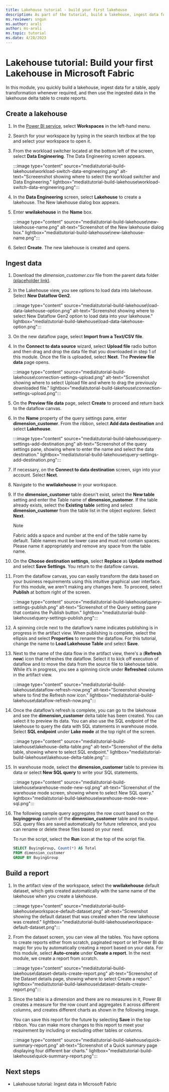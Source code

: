 ```yaml
---
title: Lakehouse tutorial - build your first lakehouse
description: As part of the tutorial, build a lakehouse, ingest data for a table, transform data as needed, and use the data to create reports.
ms.reviewer: sngun
ms.author: arali
author: ms-arali
ms.topic: tutorial
ms.date: 4/28/2023
---
```


# Lakehouse tutorial: Build your first Lakehouse in Microsoft Fabric

In this module, you quickly build a lakehouse, ingest data for a table, apply transformation whenever required, and then use the ingested data in the lakehouse delta table to create reports.

## Create a lakehouse

1. In the [Power BI service](https://powerbi.com/), select **Workspaces** in the left-hand menu.

1. Search for your workspace by typing in the search textbox at the top and select your workspace to open it.

1. From the workload switcher located at the bottom left of the screen, select **Data Engineering**. The Data Engineering screen appears.

   :::image type="content" source="media\tutorial-build-lakehouse\workload-switch-data-engineering.png" alt-text="Screeenshot showing where to select the workload switcher and Data Engineering." lightbox="media\tutorial-build-lakehouse\workload-switch-data-engineering.png":::

1. In the **Data Engineering** screen, select **Lakehouse** to create a lakehouse. The New lakehouse dialog box appears.

1. Enter **wwilakehouse** in the **Name** box.

   :::image type="content" source="media\tutorial-build-lakehouse\new-lakehouse-name.png" alt-text="Screenshot of the New lakehouse dialog box." lightbox="media\tutorial-build-lakehouse\new-lakehouse-name.png":::

1. Select **Create**. The new lakehouse is created and opens.

## Ingest data

1. Download the *dimension_customer.csv* file from the parent data folder [(placeholder link)](../placeholder.md).

1. In the Lakehouse view, you see options to load data into lakehouse. Select **New Dataflow Gen2**.

   :::image type="content" source="media\tutorial-build-lakehouse\load-data-lakehouse-option.png" alt-text="Screenshot showing where to select New Dataflow Gen2 option to load data into your lakehouse." lightbox="media\tutorial-build-lakehouse\load-data-lakehouse-option.png":::

1. On the new dataflow page, select **Import from a Text/CSV file**.

1. In the **Connect to data source** wizard, select **Upload file** radio button and then drag and drop the data file that you downloaded in step 1 of this module. Once the file is uploaded, select **Next**. The **Preview file data** page opens.

   :::image type="content" source="media\tutorial-build-lakehouse\connection-settings-upload.png" alt-text="Screenshot showing where to select Upload file and where to drag the previously downloaded file." lightbox="media\tutorial-build-lakehouse\connection-settings-upload.png":::

1. On the **Preview file data** page, select **Create** to proceed and return back to the dataflow canvas.

1. In the **Name** property of the query settings pane, enter **dimension_customer**. From the ribbon, select **Add data destination** and select **Lakehouse**.

   :::image type="content" source="media\tutorial-build-lakehouse\query-settings-add-destination.png" alt-text="Screenshot of the query settings pane, showing where to enter the name and select the data destination." lightbox="media\tutorial-build-lakehouse\query-settings-add-destination.png":::

1. If necessary, on the **Connect to data destination** screen, sign into your account. Select **Next**.

1. Navigate to the **wwilakehouse** in your workspace.

1. If the **dimension_customer** table doesn't exist, select the **New table** setting and enter the Table name of **dimension_customer**. If the table already exists, select the **Existing table** setting and select **dimension_customer** from the table list in the object explorer. Select **Next**.

   > [!NOTE]
   > Fabric adds a space and number at the end of the table name by default. Table names must be lower case and must not contain spaces. Please name it appropriately and remove any space from the table name.

1. On the **Choose destination settings**, select **Replace** as **Update method** and select **Save Settings**. You return to the dataflow canvas.

1. From the dataflow canvas, you can easily transform the data based on your business requirements using this intuitive graphical user interface. For this module, we aren't making any changes here. To proceed, select **Publish** at bottom right of the screen.

   :::image type="content" source="media\tutorial-build-lakehouse\query-settings-publish.png" alt-text="Screenshot of the Query setting pane that contains the Publish button." lightbox="media\tutorial-build-lakehouse\query-settings-publish.png":::

1. A spinning circle next to the dataflow’s name indicates publishing is in progress in the artifact view. When publishing is complete, select the ellipsis and select **Properties** to rename the dataflow. For this tutorial, change the name to **Load Lakehouse Table** and select **Save**.

1. Next to the name of the data flow in the artifact view, there's a (**Refresh now**) icon that refreshes the dataflow. Select it to kick off execution of dataflow and to move the data from the source file to lakehouse table. While it’s in progress, you see a spinning circle under **Refreshed** column in the artifact view.

   :::image type="content" source="media\tutorial-build-lakehouse\dataflow-refresh-now.png" alt-text="Screenshot showing where to find the Refresh now icon." lightbox="media\tutorial-build-lakehouse\dataflow-refresh-now.png":::

1. Once the dataflow’s refresh is complete, you can go to the lakehouse and see the **dimension_customer** delta table has been created. You can select it to preview its data. You can also use the SQL endpoint of the lakehouse to query the data with SQL statements in warehouse mode. Select **SQL endpoint** under **Lake mode** at the top right of the screen.

   :::image type="content" source="media\tutorial-build-lakehouse\lakehouse-delta-table.png" alt-text="Screenshot of the delta table, showing where to select SQL endpoint." lightbox="media\tutorial-build-lakehouse\lakehouse-delta-table.png":::

1. In warehouse mode, select the **dimension_customer** table to preview its data or select **New SQL query** to write your SQL statements.

   :::image type="content" source="media\tutorial-build-lakehouse\warehouse-mode-new-sql.png" alt-text="Screenshot of the warehouse mode screen, showing where to select New SQL query." lightbox="media\tutorial-build-lakehouse\warehouse-mode-new-sql.png":::

1. The following sample query aggregates the row count based on the **buyinggroup** column of the **dimension_customer** table and its output. SQL query files are saved automatically for future reference, and you can rename or delete these files based on your need.

   To run the script, select the **Run** icon at the top of the script file.

   ```sql
   SELECT BuyingGroup, Count(*) AS Total
   FROM dimension_customer
   GROUP BY BuyingGroup
   ```

## Build a report

1. In the artifact view of the workspace, select the **wwilakehouse** default dataset, which gets created automatically with the same name of the lakehouse when you create a lakehouse.

   :::image type="content" source="media\tutorial-build-lakehouse\workspace-default-dataset.png" alt-text="Screenshot showing the default dataset that was created when the new lakehouse was created." lightbox="media\tutorial-build-lakehouse\workspace-default-dataset.png":::

1. From the dataset screen, you can view all the tables. You have options to create reports either from scratch, paginated report or let Power BI do magic for you by automatically creating a report based on your data. For this module, select **Auto-create** under **Create a report**. In the next module, we create a report from scratch.

   :::image type="content" source="media\tutorial-build-lakehouse\dataset-details-create-report.png" alt-text="Screenshot of the Dataset details page, showing where to select Create a report." lightbox="media\tutorial-build-lakehouse\dataset-details-create-report.png":::

1. Since the table is a dimension and there are no measures in it, Power BI creates a measure for the row count and aggregates it across different columns, and creates different charts as shown in the following image.

   You can save this report for the future by selecting **Save** in the top ribbon. You can make more changes to this report to meet your requirement by including or excluding other tables or columns.

   :::image type="content" source="media\tutorial-build-lakehouse\quick-summary-report.png" alt-text="Screenshot of a Quick summary page displaying four different bar charts." lightbox="media\tutorial-build-lakehouse\quick-summary-report.png":::

## Next steps

- Lakehouse tutorial: Ingest data in Microsoft Fabric
